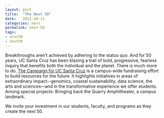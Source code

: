 ```yaml
---
layout: post
title:  "The Next 50"
date:   2012-10-11
categories: next
permalink: next-50
tags: 
- ucsc50
- next50
---
```

Breakthroughs aren’t achieved by adhering to the status quo. And for 50 years, UC Santa Cruz has been blazing a trail of bold, progressive, fearless inquiry that benefits both the individual and the planet.
There is much more to do.  [The Campaign for UC Santa Cruz](http://campaign.ucsc.edu) is a campus-wide fundraising effort to build resources for the future.  It highlights initiatives in areas of extraordinary impact--genomics, coastal sustainability, data science, the arts and sciences—and in the transformative experience we offer students.  Among special projects: Bringing back the Quarry Amphitheater, a campus landmark.

We invite your investment in our students, faculty, and programs as they create the next 50.

